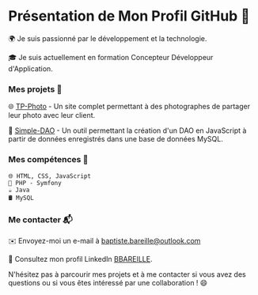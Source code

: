 <h1>Présentation de Mon Profil GitHub 🚀</h1>

   🌍 Je suis passionné par le développement et la technologie.
   
   🎓 Je suis actuellement en formation Concepteur Développeur d'Application.

<h3>Mes projets 📂</h3>

   🌐 [TP-Photo](https://github.com/BBareille/TP-Photo) - Un site complet permettant à des photographes de partager leur photo avec leur client.
    
   🤖 [Simple-DAO](https://github.com/BBareille/simple-dao) - Un outil permettant la création d'un DAO en JavaScript à partir de données enregistrés dans une base de données MySQL.

<h3>Mes compétences 💪</h3>

    🌐 HTML, CSS, JavaScript
    🐘 PHP - Symfony
    ☕ Java
    🛢️ MySQL

<h3>Me contacter 📬</h3>


   ✉️ Envoyez-moi un e-mail à baptiste.bareille@outlook.com
   
   💼 Consultez mon profil LinkedIn [BBAREILLE](https://www.linkedin.com/in/baptiste-bareille-0b8103259/).

N'hésitez pas à parcourir mes projets et à me contacter si vous avez des questions ou si vous êtes intéressé par une collaboration ! 😄
